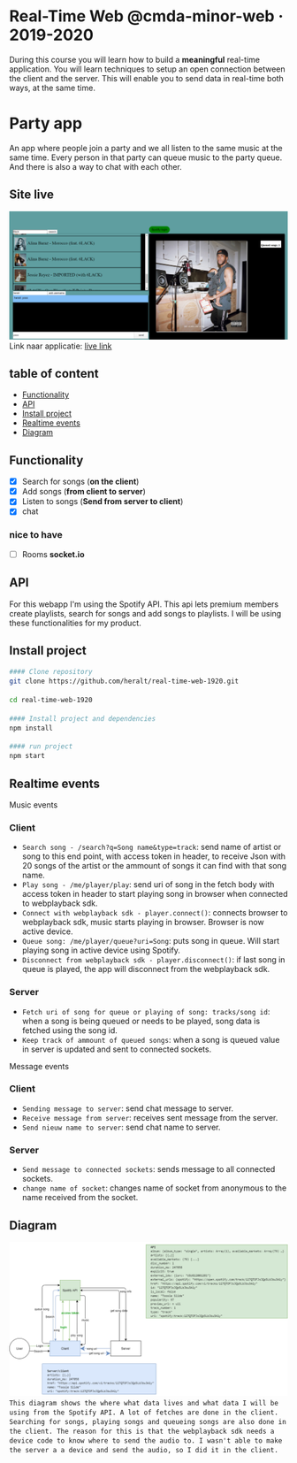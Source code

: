 # Real-Time Web @cmda-minor-web · 2019-2020

During this course you will learn how to build a **meaningful** real-time application. You will learn techniques to setup an open connection between the client and the server. This will enable you to send data in real-time both ways, at the same time.

# Party app 
An app where people join a party and we all listen to the same music at the same time. Every person in that party can queue music to the 
party queue. And there is also a way to chat with each other.

## Site live
![Prototype image](images/prototype_image.png)
Link naar applicatie: [live link](https://chat-spotify.herokuapp.com/)

## table of content
- [Functionality](#Functionality)
- [API](#API)
- [Install project](#Install-project)
- [Realtime events](#Realtime-events)
- [Diagram](#Diagram)

## Functionality
- [x] Search for songs (**on the client**)
- [x] Add songs (**from client to server**)
- [x] Listen to songs (**Send from server to client**)
- [x] chat 
### nice to have 
- [ ] Rooms **socket.io**
## API
For this webapp I'm using the Spotify API. This api lets premium members create playlists, search for songs and add songs 
to playlists. I will be using these functionalities for my product. 
## Install project
```bash
#### Clone repository
git clone https://github.com/heralt/real-time-web-1920.git

cd real-time-web-1920

#### Install project and dependencies
npm install

#### run project
npm start
```
## Realtime events
Music events
### Client
- `Search song - /search?q=Song name&type=track`: send name of artist or song to this end point, with access token in header, to receive Json with 20 songs of the artist or the ammount of songs it can find with that song name. 
- `Play song - /me/player/play`: send uri of song in the fetch body with access token in header to start playing song in browser when connected to webplayback sdk.
- `Connect with webplayback sdk - player.connect()`: connects browser to webplayback sdk, music starts playing in browser. Browser is now active device.
- `Queue song: /me/player/queue?uri=Song`: puts song in queue. Will start playing song in active device using Spotify.
- `Disconnect from webplayback sdk - player.disconnect()`: if last song in queue is played, the app will disconnect from the webplayback sdk.
### Server
- `Fetch uri of song for queue or playing of song: tracks/song id`: when a song is being queued or needs to be played, song data is fetched using the song id.  
- `Keep track of ammount of queued songs`: when a song is queued value in server is updated and sent to connected sockets.

Message events
### Client
- `Sending message to server`: send chat message to server.
- `Receive message from server`: receives sent message from the server.
- `Send nieuw name to server`: send chat name to server.
### Server
- `Send message to connected sockets`: sends message to all connected sockets.
- `change name of socket`: changes name of socket from anonymous to the name received from the socket.

## Diagram
![Image of wireframe](images/Spotify_diagram.png)
`This diagram shows the where what data lives and what data I will be using from the Spotify API. A lot of fetches are done in the client. Searching for songs, playing songs and queueing songs are also done in the client. The reason for this is that the webplayback sdk needs a device code to know where to send the audio to. I wasn't able to make the server a a device and send the audio, so I did it in the client.`
<!-- Add a link to your live demo in Github Pages 🌐-->

<!-- ☝️ replace this description with a description of your own work -->

<!-- replace the code in the /docs folder with your own, so you can showcase your work with GitHub Pages 🌍 -->

<!-- Add a nice image here at the end of the week, showing off your shiny frontend 📸 -->

<!-- Maybe a table of contents here? 📚 -->

<!-- How about a section that describes how to install this project? 🤓 -->

<!-- ...but how does one use this project? What are its features 🤔 -->

<!-- What external data source is featured in your project and what are its properties 🌠 -->

<!-- This would be a good place for your data life cycle ♻️-->

<!-- Maybe a checklist of done stuff and stuff still on your wishlist? ✅ -->

<!-- How about a license here? 📜  -->

[rubric]: https://docs.google.com/spreadsheets/d/e/2PACX-1vSd1I4ma8R5mtVMyrbp6PA2qEInWiOialK9Fr2orD3afUBqOyvTg_JaQZ6-P4YGURI-eA7PoHT8TRge/pubhtml
